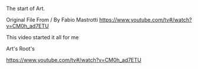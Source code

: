 The start of Art.

 Original File From / By Fabio Mastrotti 
https://www.youtube.com/tv#/watch?v=CM0h_ad7ETU

This video started it all for me

Art's Root's

https://www.youtube.com/tv#/watch?v=CM0h_ad7ETU
